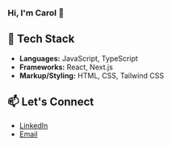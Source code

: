 ### Hi, I'm Carol 👋

## 🚀 Tech Stack
- **Languages:** JavaScript, TypeScript
- **Frameworks:** React, Next.js
- **Markup/Styling:** HTML, CSS, Tailwind CSS

## 📫 Let's Connect
- [LinkedIn](https://www.linkedin.com/in/carolina-valladares-642b561a1/)
- [Email](mailto:carolinalimacvalladares@gmail.com)



<!--
**carolinavalladares/carolinavalladares** is a ✨ _special_ ✨ repository because its `README.md` (this file) appears on your GitHub profile.

Here are some ideas to get you started:

- 🔭 I’m currently working on ...
- 🌱 I’m currently learning ...
- 👯 I’m looking to collaborate on ...
- 🤔 I’m looking for help with ...
- 💬 Ask me about ...
- 📫 How to reach me: ...
- 😄 Pronouns: ...
- ⚡ Fun fact: ...
-->
